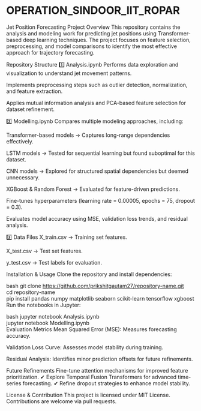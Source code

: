 # OPERATION_SINDOOR_IIT_ROPAR
Jet Position Forecasting Project
Overview
This repository contains the analysis and modeling work for predicting jet positions using Transformer-based deep learning techniques. The project focuses on feature selection, preprocessing, and model comparisons to identify the most effective approach for trajectory forecasting.

Repository Structure
1️⃣ Analysis.ipynb
Performs data exploration and visualization to understand jet movement patterns.

Implements preprocessing steps such as outlier detection, normalization, and feature extraction.

Applies mutual information analysis and PCA-based feature selection for dataset refinement.

2️⃣ Modelling.ipynb
Compares multiple modeling approaches, including:

Transformer-based models → Captures long-range dependencies effectively.

LSTM models → Tested for sequential learning but found suboptimal for this dataset.

CNN models → Explored for structured spatial dependencies but deemed unnecessary.

XGBoost & Random Forest → Evaluated for feature-driven predictions.

Fine-tunes hyperparameters (learning rate = 0.00005, epochs = 75, dropout = 0.3).

Evaluates model accuracy using MSE, validation loss trends, and residual analysis.

3️⃣ Data Files
X_train.csv → Training set features.

X_test.csv → Test set features.

y_test.csv → Test labels for evaluation.

Installation & Usage
Clone the repository and install dependencies:

bash
git clone https://github.com/prikshitgautam27/repository-name.git  
cd repository-name  
pip install pandas numpy matplotlib seaborn scikit-learn tensorflow xgboost  
Run the notebooks in Jupyter:

bash
jupyter notebook Analysis.ipynb  
jupyter notebook Modelling.ipynb  
Evaluation Metrics
Mean Squared Error (MSE): Measures forecasting accuracy.

Validation Loss Curve: Assesses model stability during training.

Residual Analysis: Identifies minor prediction offsets for future refinements.

Future Refinements
Fine-tune attention mechanisms for improved feature prioritization. ✔ Explore Temporal Fusion Transformers for advanced time-series forecasting. ✔ Refine dropout strategies to enhance model stability.

License & Contribution
This project is licensed under MIT License. Contributions are welcome via pull requests.
